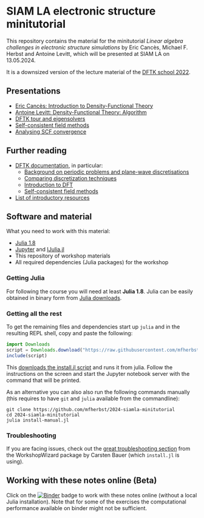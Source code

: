 # SIAM LA electronic structure minitutorial

This repository contains the material for the minitutorial
*Linear algebra challenges in electronic structure simulations*
by Eric Cancès, Michael F. Herbst and Antoine Levitt,
which will be presented at SIAM LA on 13.05.2024.

It is a downsized version of the lecture material of
the [DFTK school 2022](https://school2022.dftk.org/).

## Presentations
- [Eric Cancès: Introduction to Density-Functional Theory](1_Eric_Cances.pdf)
- [Antoine Levitt: Density-Functional Theory: Algorithm](2_Antoine_Levitt.pdf)
- [DFTK tour and eigensolvers](3_eigensolvers.ipynb)
- [Self-consistent field methods](4_self_consistent_field.ipynb)
- [Analysing SCF convergence](5_analysing_scf_convergence.ipynb)

## Further reading
- [DFTK documentation](https://docs.dftk.org), in particular:
  * [Background on periodic problems and plane-wave discretisations](https://docs.dftk.org/dev/guide/introductory_resources/)
  * [Comparing discretization techniques](https://docs.dftk.org/dev/guide/discretisation/#Comparing-discretization-techniques)
  * [Introduction to DFT](https://docs.dftk.org/dev/guide/density_functional_theory/)
  * [Self-consistent field methods](https://docs.dftk.org/dev/guide/self_consistent_field/)
- [List of introductory resources](https://docs.dftk.org/dev/guide/introductory_resources/)

## Software and material
What you need to work with this material:

- [Julia 1.8](https://julialang.org/downloads/)
- [Jupyter](https://jupyter.org/) and [IJulia.jl](https://github.com/JuliaLang/IJulia.jl)
- This repository of workshop materials
- All required dependencies (Julia packages) for the workshop

### Getting Julia
For following the course you will need at least **Julia 1.8**.
Julia can be easily obtained in binary form from [Julia downloads](https://julialang.org/downloads/).

### Getting all the rest
To get the remaining files and dependencies
start up `julia` and in the resulting REPL shell,
copy and paste the following:

```julia
import Downloads
script = Downloads.download("https://raw.githubusercontent.com/mfherbst/2024-siamla-minitutorial/master/install.jl")
include(script)
```

This [downloads the install.jl script](https://raw.githubusercontent.com/mfherbst/2024-siamla-minitutorial/master/install.jl)
and runs it from julia.
Follow the instructions on the screen and start the Jupyter notebook server
with the command that will be printed.

As an alternative you can also also run the following commands manually
(this requires to have `git` and `julia` available from the commandline):
```
git clone https://github.com/mfherbst/2024-siamla-minitutorial
cd 2024-siamla-minitutorial
julia install-manual.jl
```

### Troubleshooting
If you are facing issues, check out
the [great troubleshooting section](https://carstenbauer.github.io/WorkshopWizard.jl/dev/troubleshooting/)
from the WorkshopWizard package by Carsten Bauer (which `install.jl` is using).

## Working with these notes online (Beta)
Click on the [![Binder](https://mybinder.org/badge_logo.svg)](https://mybinder.org/v2/gh/mfherbst/2024-siamla-minitutorial/master)
badge to work with these notes online (without a local Julia installation).
Note that for some of the exercises the computational performance available on
binder might not be sufficient.
